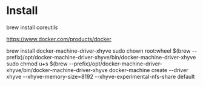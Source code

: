 Install
===========================================================
brew install coreutils

https://www.docker.com/products/docker

brew install docker-machine-driver-xhyve
sudo chown root:wheel $(brew --prefix)/opt/docker-machine-driver-xhyve/bin/docker-machine-driver-xhyve
sudo chmod u+s $(brew --prefix)/opt/docker-machine-driver-xhyve/bin/docker-machine-driver-xhyve
docker-machine create --driver xhyve --xhyve-memory-size=8192 --xhyve-experimental-nfs-share default
